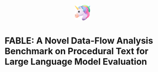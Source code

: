 <p align="center">
  <img src="./unicorn.png" alt="FABLE Logo" width="50" style="vertical-align: middle; margin-bottom: 10px;">
</p>

<p align="center">
  <h1>FABLE: A Novel Data-Flow Analysis Benchmark on Procedural Text for Large Language Model Evaluation</h1>
</p>
